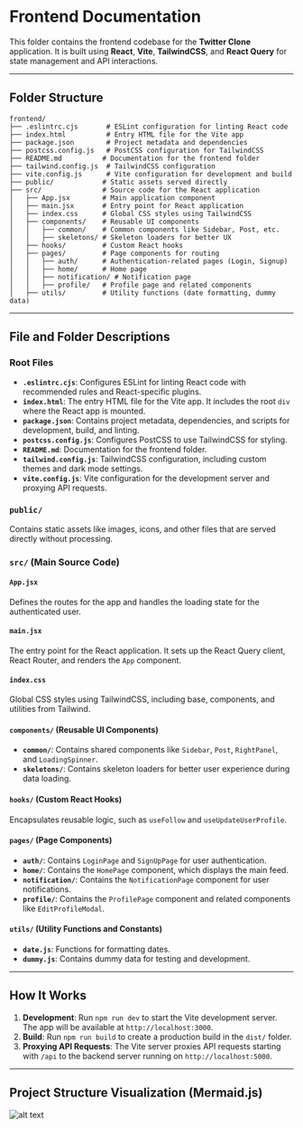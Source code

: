 # Frontend Documentation

This folder contains the frontend codebase for the **Twitter Clone** application. It is built using **React**, **Vite**, **TailwindCSS**, and **React Query** for state management and API interactions.

---

## Folder Structure

```
frontend/
├── .eslintrc.cjs       # ESLint configuration for linting React code
├── index.html          # Entry HTML file for the Vite app
├── package.json        # Project metadata and dependencies
├── postcss.config.js   # PostCSS configuration for TailwindCSS
├── README.md          # Documentation for the frontend folder
├── tailwind.config.js  # TailwindCSS configuration
├── vite.config.js      # Vite configuration for development and build
├── public/            # Static assets served directly
├── src/               # Source code for the React application
│   ├── App.jsx        # Main application component
│   ├── main.jsx       # Entry point for React application
│   ├── index.css      # Global CSS styles using TailwindCSS
│   ├── components/    # Reusable UI components
│   │   ├── common/    # Common components like Sidebar, Post, etc.
│   │   ├── skeletons/ # Skeleton loaders for better UX
│   ├── hooks/         # Custom React hooks
│   ├── pages/         # Page components for routing
│   │   ├── auth/      # Authentication-related pages (Login, Signup)
│   │   ├── home/      # Home page
│   │   ├── notification/ # Notification page
│   │   ├── profile/   # Profile page and related components
│   ├── utils/         # Utility functions (date formatting, dummy data)
```

---

## File and Folder Descriptions

### **Root Files**

- **`.eslintrc.cjs`**: Configures ESLint for linting React code with recommended rules and React-specific plugins.
- **`index.html`**: The entry HTML file for the Vite app. It includes the root `div` where the React app is mounted.
- **`package.json`**: Contains project metadata, dependencies, and scripts for development, build, and linting.
- **`postcss.config.js`**: Configures PostCSS to use TailwindCSS for styling.
- **`README.md`**: Documentation for the frontend folder.
- **`tailwind.config.js`**: TailwindCSS configuration, including custom themes and dark mode settings.
- **`vite.config.js`**: Vite configuration for the development server and proxying API requests.

### **`public/`**
Contains static assets like images, icons, and other files that are served directly without processing.

### **`src/`** (Main Source Code)

#### **`App.jsx`**
Defines the routes for the app and handles the loading state for the authenticated user.

#### **`main.jsx`**
The entry point for the React application. It sets up the React Query client, React Router, and renders the `App` component.

#### **`index.css`**
Global CSS styles using TailwindCSS, including base, components, and utilities from Tailwind.

#### **`components/`** (Reusable UI Components)
- **`common/`**: Contains shared components like `Sidebar`, `Post`, `RightPanel`, and `LoadingSpinner`.
- **`skeletons/`**: Contains skeleton loaders for better user experience during data loading.

#### **`hooks/`** (Custom React Hooks)
Encapsulates reusable logic, such as `useFollow` and `useUpdateUserProfile`.

#### **`pages/`** (Page Components)
- **`auth/`**: Contains `LoginPage` and `SignUpPage` for user authentication.
- **`home/`**: Contains the `HomePage` component, which displays the main feed.
- **`notification/`**: Contains the `NotificationPage` component for user notifications.
- **`profile/`**: Contains the `ProfilePage` component and related components like `EditProfileModal`.

#### **`utils/`** (Utility Functions and Constants)
- **`date.js`**: Functions for formatting dates.
- **`dummy.js`**: Contains dummy data for testing and development.

---

## How It Works

1. **Development**: Run `npm run dev` to start the Vite development server. The app will be available at `http://localhost:3000`.
2. **Build**: Run `npm run build` to create a production build in the `dist/` folder.
3. **Proxying API Requests**: The Vite server proxies API requests starting with `/api` to the backend server running on `http://localhost:5000`.

---

## **Project Structure Visualization (Mermaid.js)**

![alt text](../Screenshot/image.png)

